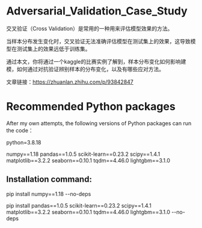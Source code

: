 # Adversarial_Validation_Case_Study

交叉验证（Cross Validation）是常用的一种用来评估模型效果的方法。

当样本分布发生变化时，交叉验证无法准确评估模型在测试集上的效果，这导致模型在测试集上的效果远低于训练集。

通过本文，你将通过一个kaggle的比赛实例了解到，样本分布变化如何影响建模，如何通过对抗验证辨别样本的分布变化，以及有哪些应对方法。

文章链接：https://zhuanlan.zhihu.com/p/93842847


# Recommended Python packages

After my own attempts, the following versions of Python packages can run the code：

python=3.8.18

numpy==1.18 pandas==1.0.5 scikit-learn==0.23.2 scipy==1.4.1 matplotlib==3.2.2 seaborn==0.10.1 tqdm==4.46.0 lightgbm==3.1.0

## Installation command:

pip install numpy==1.18 --no-deps

pip install pandas==1.0.5 scikit-learn==0.23.2 scipy==1.4.1 matplotlib==3.2.2 seaborn==0.10.1 tqdm==4.46.0 lightgbm==3.1.0 --no-deps
